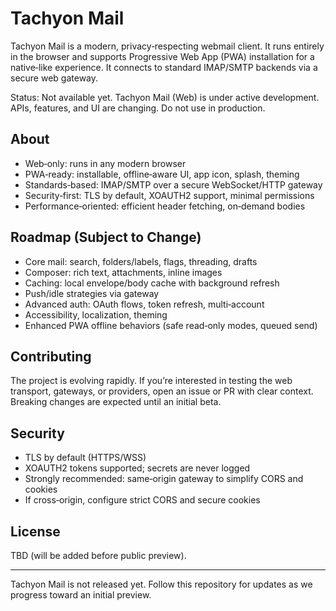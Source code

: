 # Tachyon Mail

Tachyon Mail is a modern, privacy‑respecting webmail client. It runs entirely in the browser and supports Progressive Web App (PWA) installation for a native‑like experience. It connects to standard IMAP/SMTP backends via a secure web gateway.

Status: Not available yet. Tachyon Mail (Web) is under active development. APIs, features, and UI are changing. Do not use in production.

## About

- Web‑only: runs in any modern browser
- PWA‑ready: installable, offline‑aware UI, app icon, splash, theming
- Standards‑based: IMAP/SMTP over a secure WebSocket/HTTP gateway
- Security‑first: TLS by default, XOAUTH2 support, minimal permissions
- Performance‑oriented: efficient header fetching, on‑demand bodies

## Roadmap (Subject to Change)

- Core mail: search, folders/labels, flags, threading, drafts
- Composer: rich text, attachments, inline images
- Caching: local envelope/body cache with background refresh
- Push/idle strategies via gateway
- Advanced auth: OAuth flows, token refresh, multi‑account
- Accessibility, localization, theming
- Enhanced PWA offline behaviors (safe read‑only modes, queued send)

## Contributing

The project is evolving rapidly. If you’re interested in testing the web transport, gateways, or providers, open an issue or PR with clear context. Breaking changes are expected until an initial beta.

## Security

- TLS by default (HTTPS/WSS)
- XOAUTH2 tokens supported; secrets are never logged
- Strongly recommended: same‑origin gateway to simplify CORS and cookies
- If cross‑origin, configure strict CORS and secure cookies

## License

TBD (will be added before public preview).

---

Tachyon Mail is not released yet. Follow this repository for updates as we progress toward an initial preview.
